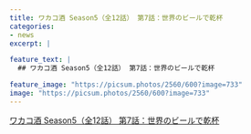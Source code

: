 ```yaml
---
title: ワカコ酒 Season5（全12話） 第7話：世界のビールで乾杯
categories:
- news
excerpt: |

feature_text: |
  ## ワカコ酒 Season5（全12話） 第7話：世界のビールで乾杯

feature_image: "https://picsum.photos/2560/600?image=733"
image: "https://picsum.photos/2560/600?image=733"
---
```


[ワカコ酒 Season5（全12話） 第7話：世界のビールで乾杯](https://www.necoweb.com/neco/program/detail.php?id=5334&)
